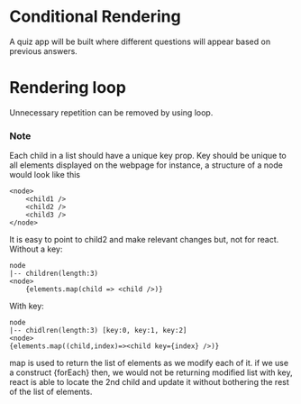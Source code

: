 # Conditional Rendering

A quiz app will be built where different questions will appear based on previous answers.

# Rendering loop

Unnecessary repetition can be removed by using loop.

### Note

Each child in a list should have a unique key prop. Key should be unique to all elements displayed on the webpage
for instance, a structure of a node would look like this

    <node>
        <child1 />
        <child2 />
        <child3 />
    </node>

It is easy to point to child2 and make relevant changes but, not for react. Without a key:

    node
    |-- children(length:3)
    <node>
        {elements.map(child => <child />)}

With key:

    node
    |-- chidlren(length:3) [key:0, key:1, key:2]
    <node>
    {elements.map((child,index)=><child key={index} />)}

map is used to return the list of elements as we modify each of it. if we use a construct {forEach} then, we would not be returning modified list
with key, react is able to locate the 2nd child and update it without bothering the rest of the list of elements.

